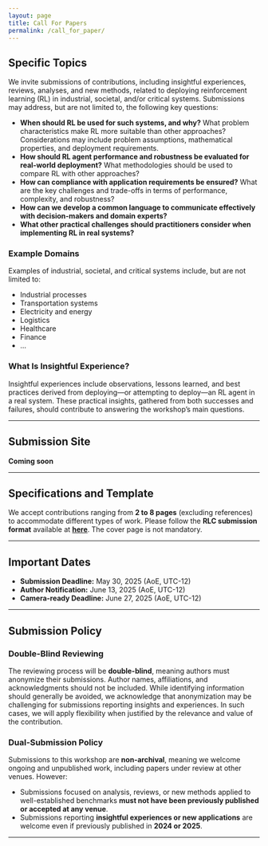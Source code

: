 ```yaml
---
layout: page
title: Call For Papers
permalink: /call_for_paper/
---
```


## Specific Topics

We invite submissions of contributions, including insightful experiences, reviews, analyses, and new methods, related to deploying reinforcement learning (RL) in industrial, societal, and/or critical systems. Submissions may address, but are not limited to, the following key questions:

- **When should RL be used for such systems, and why?** What problem characteristics make RL more suitable than other approaches? Considerations may include problem assumptions, mathematical properties, and deployment requirements.
- **How should RL agent performance and robustness be evaluated for real-world deployment?** What methodologies should be used to compare RL with other approaches?
- **How can compliance with application requirements be ensured?** What are the key challenges and trade-offs in terms of performance, complexity, and robustness?
- **How can we develop a common language to communicate effectively with decision-makers and domain experts?**
- **What other practical challenges should practitioners consider when implementing RL in real systems?**

### Example Domains
Examples of industrial, societal, and critical systems include, but are not limited to:

- Industrial processes
- Transportation systems
- Electricity and energy
- Logistics
- Healthcare
- Finance
- ...

### What Is Insightful Experience?
Insightful experiences include observations, lessons learned, and best practices derived from deploying—or attempting to deploy—an RL agent in a real system. These practical insights, gathered from both successes and failures, should contribute to answering the workshop’s main questions.

---

## Submission Site
**Coming soon**

---

## Specifications and Template

We accept contributions ranging from **2 to 8 pages** (excluding references) to accommodate different types of work. Please follow the **RLC submission format** available at **[here](https://www.overleaf.com/project/6743507cd091a316b88ebd68)**. The cover page is not mandatory.

---

## Important Dates

- **Submission Deadline:** May 30, 2025 (AoE, UTC-12)
- **Author Notification:** June 13, 2025 (AoE, UTC-12)
- **Camera-ready Deadline:** June 27, 2025 (AoE, UTC-12)

---

## Submission Policy

### Double-Blind Reviewing

The reviewing process will be **double-blind**, meaning authors must anonymize their submissions. Author names, affiliations, and acknowledgments should not be included. While identifying information should generally be avoided, we acknowledge that anonymization may be challenging for submissions reporting insights and experiences. In such cases, we will apply flexibility when justified by the relevance and value of the contribution.

### Dual-Submission Policy

Submissions to this workshop are **non-archival**, meaning we welcome ongoing and unpublished work, including papers under review at other venues. However:
- Submissions focused on analysis, reviews, or new methods applied to well-established benchmarks **must not have been previously published or accepted at any venue**.
- Submissions reporting **insightful experiences or new applications** are welcome even if previously published in **2024 or 2025**.

---

